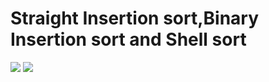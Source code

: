 # Straight Insertion sort,Binary Insertion sort and Shell sort
![](https://user-images.githubusercontent.com/47990805/89439880-d58a0280-d718-11ea-8f72-34711d09cee6.png)
![](https://user-images.githubusercontent.com/47990805/89439571-644a4f80-d718-11ea-8150-567ae1a24b69.png)
